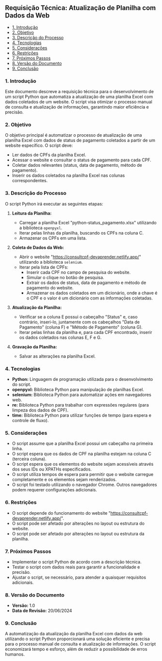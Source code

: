 <!--
title: 'requisicao-tecnica.md'
author: 'Elias Albuquerque'
created: '2024-06-20'
update: '2024-06-20'
-->


<!-- omit from toc -->
## Requisição Técnica: Atualização de Planilha com Dados da Web

- [1. Introdução](#1-introdução)
- [2. Objetivo](#2-objetivo)
- [3. Descrição do Processo](#3-descrição-do-processo)
- [4. Tecnologias](#4-tecnologias)
- [5. Considerações](#5-considerações)
- [6. Restrições](#6-restrições)
- [7. Próximos Passos](#7-próximos-passos)
- [8. Versão do Documento](#8-versão-do-documento)
- [9. Conclusão](#9-conclusão)


### 1. Introdução

Este documento descreve a requisição técnica para o desenvolvimento de um 
script Python que automatiza a atualização de uma planilha Excel com dados 
coletados de um website. O script visa otimizar o processo manual de consulta e 
atualização de informações, garantindo maior eficiência e precisão.

### 2. Objetivo

O objetivo principal é automatizar o processo de atualização de uma planilha 
Excel com dados de status de pagamento coletados a partir de um website 
específico. O script deve:

* Ler dados de CPFs da planilha Excel.
* Acessar o website e consultar o status de pagamento para cada CPF.
* Coletar dados relevantes (status, data de pagamento, método de pagamento).
* Inserir os dados coletados na planilha Excel nas colunas correspondentes.

### 3. Descrição do Processo

O script Python irá executar as seguintes etapas:

1. **Leitura da Planilha:**
   * Carregar a planilha Excel "python-status_pagamento.xlsx" utilizando a biblioteca `openpyxl`.
   * Iterar pelas linhas da planilha, buscando os CPFs na coluna C.
   * Armazenar os CPFs em uma lista.

2. **Coleta de Dados da Web:**
   * Abrir o website "https://consultcpf-devaprender.netlify.app/" utilizando a biblioteca `selenium`.
   * Iterar pela lista de CPFs:
     * Inserir cada CPF no campo de pesquisa do website.
     * Simular o clique no botão de pesquisa.
     * Extrair os dados de status, data de pagamento e método de pagamento do website.
     * Armazenar os dados coletados em um dicionário, onde a chave é o CPF e o valor é um dicionário com as informações coletadas.

3. **Atualização da Planilha:**
   * Verificar se a coluna E possui o cabeçalho "Status" e, caso contrário, inseri-lo, juntamente com os cabeçalhos "Data de Pagamento" (coluna F) e "Método de Pagamento" (coluna G).
   * Iterar pelas linhas da planilha e, para cada CPF encontrado, inserir os dados coletados nas colunas E, F e G.

4. **Gravação da Planilha:**
   * Salvar as alterações na planilha Excel.

### 4. Tecnologias

* **Python:** Linguagem de programação utilizada para o desenvolvimento do script.
* **openpyxl:** Biblioteca Python para manipulação de planilhas Excel.
* **selenium:** Biblioteca Python para automatizar ações em navegadores web.
* **re:** Biblioteca Python para trabalhar com expressões regulares (para limpeza dos dados de CPF).
* **time:** Biblioteca Python para utilizar funções de tempo (para espera e controle de fluxo).

### 5. Considerações

* O script assume que a planilha Excel possui um cabeçalho na primeira linha.
* O script espera que os dados de CPF na planilha estejam na coluna C (terceira coluna).
* O script espera que os elementos do website sejam acessíveis através dos seus IDs ou XPATHs especificados.
* O script utiliza tempos de espera para permitir que o website carregue completamente e os elementos sejam renderizados.
* O script foi testado utilizando o navegador Chrome. Outros navegadores podem requerer configurações adicionais.

### 6. Restrições

* O script depende do funcionamento do website "https://consultcpf-devaprender.netlify.app/".
* O script pode ser afetado por alterações no layout ou estrutura do website.
* O script pode ser afetado por alterações no layout ou estrutura da planilha.

### 7. Próximos Passos

* Implementar o script Python de acordo com a descrição técnica.
* Testar o script com dados reais para garantir a funcionalidade e precisão.
* Ajustar o script, se necessário, para atender a quaisquer requisitos adicionais.

### 8. Versão do Documento

* **Versão:** 1.0
* **Data de Revisão:** 20/06/2024

### 9. Conclusão

A automatização da atualização da planilha Excel com dados da web utilizando o 
script Python proporcionará uma solução eficiente e precisa para o processo 
manual de consulta e atualização de informações. O script economizará tempo e 
esforço, além de reduzir a possibilidade de erros humanos.
